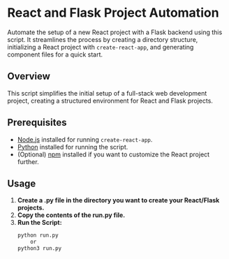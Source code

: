 # React and Flask Project Automation

Automate the setup of a new React project with a Flask backend using this script. It streamlines the process by creating a directory structure, initializing a React project with `create-react-app`, and generating component files for a quick start.

## Overview

This script simplifies the initial setup of a full-stack web development project, creating a structured environment for React and Flask projects.

## Prerequisites

- [Node.js](https://nodejs.org/) installed for running `create-react-app`.
- [Python](https://www.python.org/) installed for running the script.
- (Optional) [npm](https://www.npmjs.com/) installed if you want to customize the React project further.


## Usage

1. **Create a .py file in the directory you want to create your React/Flask projects.**
2. **Copy the contents of the run.py file.**
3. **Run the Script:**
	```bash
	python run.py
		or
	python3 run.py